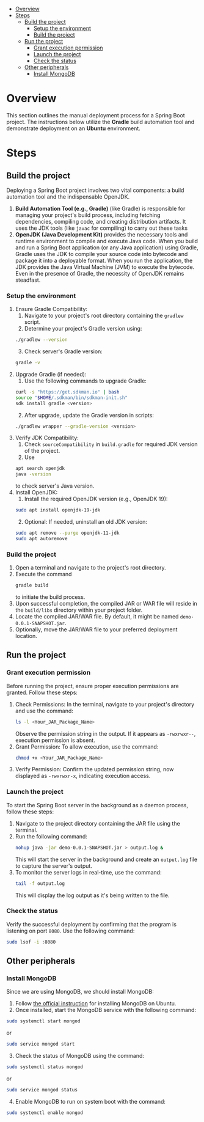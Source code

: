 - [Overview](#overview)
- [Steps](#steps)
  - [Build the project](#build-the-project)
    - [Setup the environment](#setup-the-environment)
    - [Build the project](#build-the-project-1)
  - [Run the project](#run-the-project)
    - [Grant execution permission](#grant-execution-permission)
    - [Launch the project](#launch-the-project)
    - [Check the status](#check-the-status)
  - [Other peripherals](#other-peripherals)
    - [Install MongoDB](#install-mongodb)


# Overview
This section outlines the manual deployment process for a Spring Boot project. The instructions below utilize the **Gradle** build automation tool and demonstrate deployment on an **Ubuntu** environment.

# Steps
## Build the project
Deploying a Spring Boot project involves two vital components: a build automation tool and the indispensable OpenJDK.
1. **Build Automation Tool (e.g., Gradle)** (like Gradle) is responsible for managing your project's build process, including fetching dependencies, compiling code, and creating distribution artifacts. It uses the JDK tools (like `javac` for compiling) to carry out these tasks 
2. **OpenJDK (Java Development Kit)** provides the necessary tools and runtime environment to compile and execute Java code. When you build and run a Spring Boot application (or any Java application) using Gradle, Gradle uses the JDK to compile your source code into bytecode and package it into a deployable format. When you run the application, the JDK provides the Java Virtual Machine (JVM) to execute the bytecode. Even in the presence of Gradle, the necessity of OpenJDK remains steadfast.

### Setup the environment
1. Ensure Gradle Compatibility:
   1. Navigate to your project's root directory containing the `gradlew` script.
   2. Determine your project's Gradle version using:
    ```bash
    ./gradlew --version
    ```
   3. Check server's Gradle version:
    ```bash
    gradle -v
    ```
2. Upgrade Gradle (if needed):
   1. Use the following commands to upgrade Gradle:
    ```bash
    curl -s "https://get.sdkman.io" | bash
    source "$HOME/.sdkman/bin/sdkman-init.sh"
    sdk install gradle <version>
    ```
   2. After upgrade, update the Gradle version in scripts:
    ```bash
    ./gradlew wrapper --gradle-version <version>
    ```
3. Verify JDK Compatibility:
   1. Check `sourceCompatibility` in `build.gradle` for required JDK version of the project.
   2. Use
    ```bash
    apt search openjdk
    java -version
    ```
    to check server's Java version.
4. Install OpenJDK:
   1. Install the required OpenJDK version (e.g., OpenJDK 19):
    ```bash
    sudo apt install openjdk-19-jdk
    ```
   2. Optional: If needed, uninstall an old JDK version:
    ```bash
    sudo apt remove --purge openjdk-11-jdk
    sudo apt autoremove
    ```

### Build the project
1. Open a terminal and navigate to the project's root directory.
2. Execute the command
    ```bash
    gradle build
    ```
    to initiate the build process.
3. Upon successful completion, the compiled JAR or WAR file will reside in the `build/libs` directory within your project folder.
4. Locate the compiled JAR/WAR file. By default, it might be named `demo-0.0.1-SNAPSHOT.jar`.
5. Optionally, move the JAR/WAR file to your preferred deployment location.

## Run the project
### Grant execution permission
Before running the project, ensure proper execution permissions are granted. Follow these steps:
1. Check Permissions: In the terminal, navigate to your project's directory and use the command:
    ```bash
    ls -l <Your_JAR_Package_Name>
    ```
    Observe the permission string in the output. If it appears as `-rwxrwxr--`, execution permission is absent.
2. Grant Permission: To allow execution, use the command:
    ```bash
    chmod +x <Your_JAR_Package_Name>
    ```
3. Verify Permission: Confirm the updated permission string, now displayed as `-rwxrwxr-x`, indicating execution access.

### Launch the project
To start the Spring Boot server in the background as a daemon process, follow these steps:
1. Navigate to the project directory containing the JAR file using the terminal.
2. Run the following command:
    ```bash
    nohup java -jar demo-0.0.1-SNAPSHOT.jar > output.log &
    ```
    This will start the server in the background and create an `output.log` file to capture the server's output.
3. To monitor the server logs in real-time, use the command:
    ```bash
    tail -f output.log
    ```
    This will display the log output as it's being written to the file.

### Check the status
Verify the successful deployment by confirming that the program is listening on port `8080`. Use the following command:
```bash
sudo lsof -i :8080
```

## Other peripherals
### Install MongoDB
Since we are using MongoDB, we should install MongoDB:
1. Follow [the official instruction](https://www.mongodb.com/docs/manual/tutorial/install-mongodb-on-ubuntu/) for installing MongoDB on Ubuntu.
2. Once installed, start the MongoDB service with the following command:
 ```bash
 sudo systemctl start mongod
 ```
 or
 ```bash
 sudo service mongod start
 ```
3. Check the status of MongoDB using the command:
 ```bash
 sudo systemctl status mongod
 ```
 or
 ```bash
 sudo service mongod status
 ```
4. Enable MongoDB to run on system boot with the command:
 ```bash
 sudo systemctl enable mongod
 ```

   
